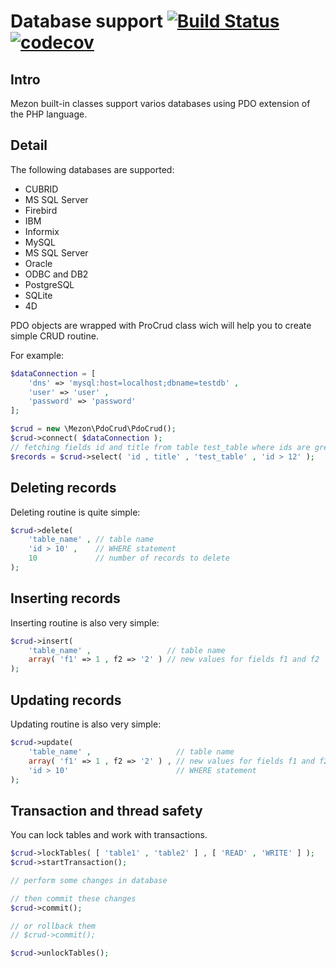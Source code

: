 # Database support [![Build Status](https://travis-ci.com/alexdodonov/mezon-pdocrud.svg?branch=master)](https://travis-ci.com/alexdodonov/mezon-pdocrud) [![codecov](https://codecov.io/gh/alexdodonov/mezon-pdocrud/branch/master/graph/badge.svg)](https://codecov.io/gh/alexdodonov/mezon-pdocrud)
## Intro
Mezon built-in classes support varios databases using PDO extension of the PHP language.

## Detail
The following databases are supported:

- CUBRID
- MS SQL Server
- Firebird
- IBM
- Informix
- MySQL
- MS SQL Server
- Oracle
- ODBC and DB2
- PostgreSQL
- SQLite
- 4D

PDO objects are wrapped with ProCrud class wich will help you to create simple CRUD routine.

For example:

```PHP
$dataConnection = [
    'dns' => 'mysql:host=localhost;dbname=testdb' , 
    'user' => 'user' ,
    'password' => 'password'
];

$crud = new \Mezon\PdoCrud\PdoCrud();
$crud->connect( $dataConnection );
// fetching fields id and title from table test_table where ids are greater than 12
$records = $crud->select( 'id , title' , 'test_table' , 'id > 12' );
```

## Deleting records

Deleting routine is quite simple:

```PHP
$crud->delete( 
	'table_name' , // table name
	'id > 10' ,    // WHERE statement
	10             // number of records to delete
);
```

## Inserting records

Inserting routine is also very simple:

```PHP
$crud->insert( 
	'table_name' ,                 // table name
	array( 'f1' => 1 , f2 => '2' ) // new values for fields f1 and f2
);
```

## Updating records

Updating routine is also very simple:

```PHP
$crud->update( 
	'table_name' ,                   // table name
	array( 'f1' => 1 , f2 => '2' ) , // new values for fields f1 and f2
	'id > 10'                        // WHERE statement
);
```

## Transaction and thread safety

You can lock tables and work with transactions.

```PHP
$crud->lockTables( [ 'table1' , 'table2' ] , [ 'READ' , 'WRITE' ] );
$crud->startTransaction();

// perform some changes in database

// then commit these changes
$crud->commit();

// or rollback them
// $crud->commit();

$crud->unlockTables();
```